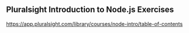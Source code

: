 ## Pluralsight Introduction to Node.js Exercises 
https://app.pluralsight.com/library/courses/node-intro/table-of-contents